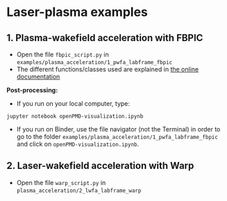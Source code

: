 # Laser-plasma examples

## 1. Plasma-wakefield acceleration with FBPIC

- Open the file `fbpic_script.py` in
`examples/plasma_acceleration/1_pwfa_labframe_fbpic`
- The different functions/classes used are explained in [the online documentation](https://fbpic.github.io/api_reference/api_reference.html)

**Post-processing:**
- If you run on your local computer, type:
```
jupyter notebook openPMD-visualization.ipynb
```
- If you run on Binder, use the file navigator (not the Terminal)
in order to go to the folder `examples/plasma_acceleration/1_pwfa_labframe_fbpic`
and click on `openPMD-visualization.ipynb`.

## 2. Laser-wakefield acceleration with Warp

- Open the file `warp_script.py` in `plasma_acceleration/2_lwfa_labframe_warp`
